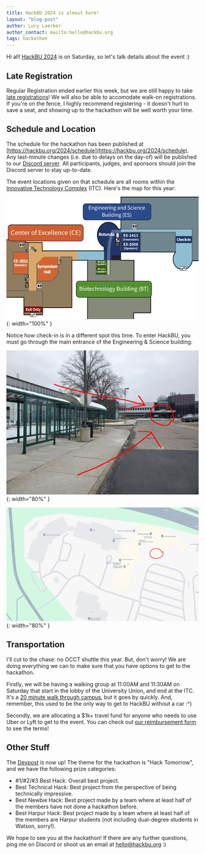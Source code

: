 ```yaml
---
title: HackBU 2024 is almost here!
layout: "blog-post"
author: Lucy Loerker
author_contact: mailto:hello@hackbu.org
tags: hackathon
---
```


Hi all! [HackBU 2024](https://hackbu.org/2024/) is on Saturday, so let's talk details about the event :)

<!--more-->

## Late Registration

Regular Registration ended earlier this week, but we are still happy to take [late registrations](https://forms.gle/s3Bi82F8LgXc1fj86)! We will also be able to accomodate walk-on registrations. If you're on the fence, I highly recommend registering - it doesn't hurt to save a seat, and showing up to the hackathon will be well worth your time.

## Schedule and Location

The schedule for the hackathon has been published at [https://hackbu.org/2024/schedule](https://hackbu.org/2024/schedule). Any last-minute changes (i.e. due to delays on the day-of) will be published to our [Discord server](/discord). All participants, judges, and sponsors should join the Discord server to stay up-to-date.

The event locations given on that schedule are all rooms within the [Innovative Technology Complex](https://maps.app.goo.gl/GMq2cioxjg2yRB5r6) (ITC). Here's the map for this year:

![ITC Map Preview](/img/blog/itc_map.png){: width="100%" }

Notice how check-in is in a different spot this time. To enter HackBU, you must go through the main entrance of the Engineering & Science building:

![Check-in Picture](/img/blog/checkin_photo.jpg){: width="80%" }

![Check-in Map](/img/blog/checkin_map.png){: width="80%" }

## Transportation

I'll cut to the chase: no OCCT shuttle this year. But, don't worry! We are doing everything we can to make sure that you have options to get to the hackathon.

Firstly, we will be having a walking group at 11:00AM and 11:30AM on Saturday that start in the lobby of the University Union, and end at the ITC. It's a [20 minute walk through campus](https://maps.app.goo.gl/Eu9ZBKTst54WMidJ7), but it goes by quickly. And, remember, this used to be the only way to get to HackBU without a car :^)

Secondly, we are allocating a $1k+ travel fund for anyone who needs to use Uber or Lyft to get to the event. You can check out [our reimbursement form](https://forms.gle/4SnRseHa3J9Htq5t7) to see the terms!

## Other Stuff

The [Devpost](https://hackbu2024.devpost.com/) is now up! The theme for the hackathon is "Hack Tomorrow", and we have the following prize categories:

- #1/#2/#3 Best Hack: Overall best project.
- Best Technical Hack: Best project from the perspective of being technically impressive.
- Best Newbie Hack: Best project made by a team where at least half of the members have not done a hackathon before.
- Best Harpur Hack: Best project made by a team where at least half of the members are Harpur students (not including dual-degree students in Watson, sorry!).

We hope to see you at the hackathon! If there are any further questions, ping me on Discord or shoot us an email at <a href="mailto:hello@hackbu.org">hello@hackbu.org</a> :)
